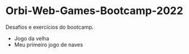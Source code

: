 # Orbi-Web-Games-Bootcamp-2022
Desafios e exercícios do bootcamp.
- Jogo da velha
- Meu primeiro jogo de naves 
